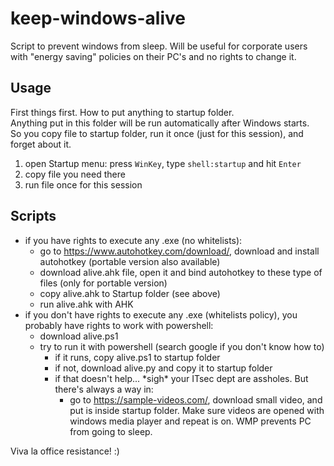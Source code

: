 # keep-windows-alive
Script to prevent windows from sleep. Will be useful for corporate users with "energy saving" policies on their PC's and no rights to change it.

## Usage
First things first. How to put anything to startup folder.  
Anything put in this folder will be run automatically after Windows starts.  
So you copy file to startup folder, run it once (just for this session), and forget about it.
1. open Startup menu: press ```WinKey```, type ```shell:startup``` and hit ```Enter```
2. copy file you need there
3. run file once for this session

## Scripts
- if you have rights to execute any .exe (no whitelists):
  - go to https://www.autohotkey.com/download/, download and install autohotkey (portable version also available)
  - download alive.ahk file, open it and bind autohotkey to these type of files (only for portable version)
  - copy alive.ahk to Startup folder (see above)
  - run alive.ahk with AHK
- if you don't have rights to execute any .exe (whitelists policy), you probably have rights to work with powershell:
  - download alive.ps1
  - try to run it with powershell (search google if you don't know how to)
    - if it runs, copy alive.ps1 to startup folder
    - if not, download alive.py and copy it to startup folder
    - if that doesn't help... \*sigh\* your ITsec dept are assholes. But there's always a way in:
      - go to https://sample-videos.com/, download small video, and put is inside startup folder. Make sure videos are opened with windows media player and repeat is on. WMP prevents PC from going to sleep.
      
Viva la office resistance! :)
